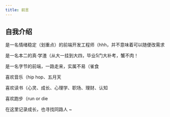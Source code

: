 ```yaml
---
title: 前言
---
```


## 自我介绍

是一名情绪稳定（划重点）的前端开发工程师（hhh，并不意味着可以随便改需求

是一名本二的真·学渣（从大一挂到大四，毕业5门大补考，蟹不肉！

是一名字节的前端，一路走来，实属不易（雀食

喜欢音乐（hip hop、五月天

喜欢读书（心灵、成长、心理学、职场、理财、认知

喜欢跑步（run or die

在这里记录成长，也寻找同路人 ~  
